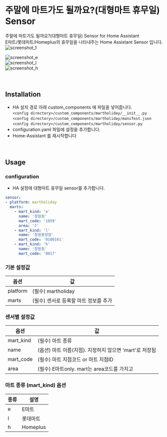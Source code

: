 # 주말에 마트가도 될까요?(대형마트 휴무일) Sensor
주말에 마트가도 될까요?(대형마트 휴무일) Sensor for Home Assistant<br>
E마트/롯데마트/Homeplus의 휴무일을 나타내주는 Home Assistant Sensor 입니다.<br>
![screenshot_1](https://github.com/miumida/martholiday/blob/master/Screenshot1.png)<br>

![screenshot_e](https://github.com/miumida/martholiday/blob/master/Screenshot_e.png)<br>
![screenshot_l](https://github.com/miumida/martholiday/blob/master/Screenshot_l.png)<br>
![screenshot_h](https://github.com/miumida/martholiday/blob/master/Screenshot_h.png)<br>
<br><br>
## Installation
- HA 설치 경로 아래 custom_components 에 파일을 넣어줍니다.<br>
  `<config directory>/custom_components/martholiday/__init__.py`<br>
  `<config directory>/custom_components/martholiday/manifest.json`<br>
  `<config directory>/custom_components/martholiday/sensor.py`<br>
- configuration.yaml 파일에 설정을 추가합니다.<br>
- Home-Assistant 를 재시작합니다<br>
<br><br>
## Usage
### configuration
- HA 설정에 대형마트 휴무일 sensor를 추가합니다.<br>
```yaml
sensor:
- platform: martholiday
  marts:
    - mart_kind: 'e'
      name: '창원점'
      mart_code: '1059'
      area: 'J'
    - mart_kind: 'l'
      name: '창원중앙점'
      mart_code: '0100161'
    - mart_kind: 'h'
      name: '창원점'
      mart_code: '0017'
```
### 기본 설정값

|옵션|값|
|--|--|
|platform| (필수) martholiday |
|marts| (필수) 센서로 등록할 마트 정보를 추가 |


### 센서별 설정값

|옵션|값|
|--|--|
|mart_kind| (필수) 마트 종류 |
|name| (옵션) 마트 이름(지점). 지정하지 않으면 'mart'로 저장됨 |
|mart_code| (필수) 마트 지점코드 or 마트 지점ID |
|area| (필수) E마트only. mart는 area코드를 가지고  |


### 마트 종류 (mart_kind) 옵션

|종류|설명|
|--|--|
|e|E마트|
|l|롯데마트|
|h|Homeplus|
